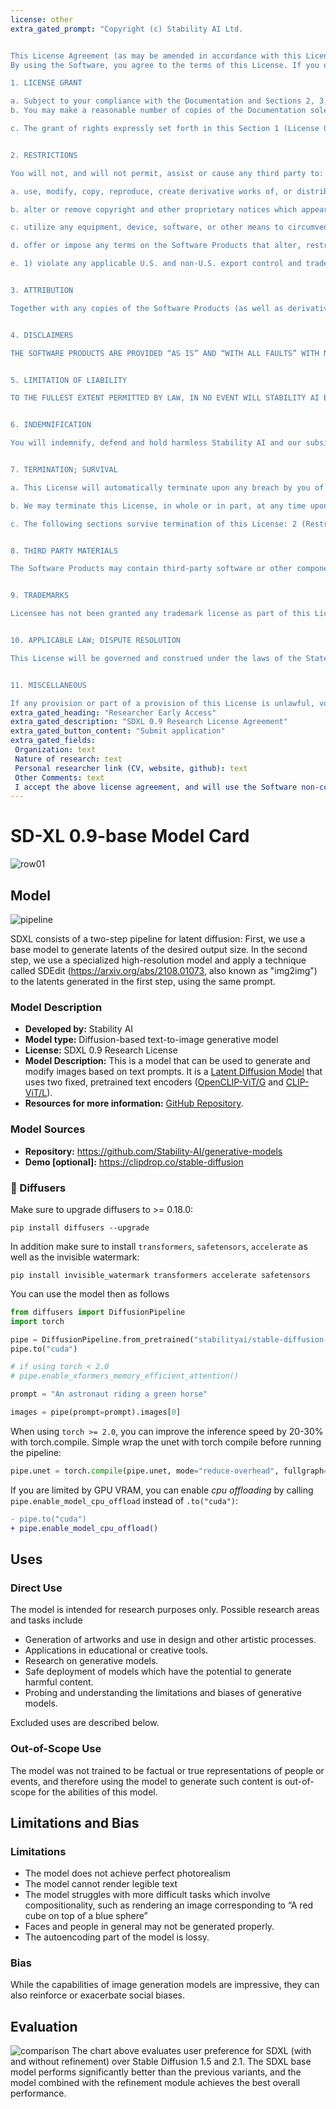 ```yaml
---
license: other
extra_gated_prompt: "Copyright (c) Stability AI Ltd.


This License Agreement (as may be amended in accordance with this License Agreement, “License”), between you, or your employer or other entity (if you are entering into this agreement on behalf of your employer or other entity) (“Licensee” or “you”) and Stability AI Ltd. (“Stability AI” or “we”) applies to your use of any computer program, algorithm, source code, object code, software, models, or model weights that is made available by Stability AI under this License (“Software”) and any specifications, manuals, documentation, and other written information provided by Stability AI related to the Software (“Documentation”).
By using the Software, you agree to the terms of this License. If you do not agree to this License, then you do not have any rights to use the Software or Documentation (collectively, the “Software Products”), and you must immediately cease using the Software Products. If you are agreeing to be bound by the terms of this License on behalf of your employer or other entity, you represent and warrant to Stability AI that you have full legal authority to bind your employer or such entity to this License. If you do not have the requisite authority, you may not accept the License or access the Software Products on behalf of your employer or other entity.

1. LICENSE GRANT

a. Subject to your compliance with the Documentation and Sections 2, 3, and 5, Stability AI grants you a non-exclusive, worldwide, non-transferable, non-sublicensable, revocable, royalty free and limited license under Stability AI’s copyright interests to use, reproduce, and create derivative works of the Software solely for your non-commercial research purposes. The foregoing license is personal to you, and you may not assign, sublicense, distribute, publish, host, or otherwise make available this Software, derivative works of the Software, models or model weights associated with the Software, this License, or any other rights or obligations under this License without Stability AI’s prior written consent; any such assignment or sublicense without Stability AI’s prior written consent will be void and will automatically and immediately terminate this License.  For sake of clarity, this License does not grant to you the right or ability to extend any license to the Software, derivative works of the Software, or associated models or model weights to a non-Licensee, nor does this License permit you to create a new Licensee, such as by making available a copy of this License.  If you would like rights not granted by this License, you may seek permission by sending an email to legal@stability.ai.
b. You may make a reasonable number of copies of the Documentation solely for your use in connection with the license to the Software granted above.

c. The grant of rights expressly set forth in this Section 1 (License Grant) are the complete grant of rights to you in the Software Products, and no other licenses are granted, whether by waiver, estoppel, implication, equity or otherwise. Stability AI and its licensors reserve all rights not expressly granted by this License.


2. RESTRICTIONS

You will not, and will not permit, assist or cause any third party to:

a. use, modify, copy, reproduce, create derivative works of, or distribute the Software Products (or any derivative works thereof, works incorporating the Software Products, or any data produced by the Software), in whole or in part, for (i) any commercial or production purposes, (ii) military purposes or in the service of nuclear technology, (iii) purposes of surveillance, including any research or development relating to surveillance, (iv) biometric processing, (v) in any manner that infringes, misappropriates, or otherwise violates any third-party rights, or (vi) in any manner that violates any applicable law and violating any privacy or security laws, rules, regulations, directives, or governmental requirements (including the General Data Privacy Regulation (Regulation (EU) 2016/679), the California Consumer Privacy Act, and any and all laws governing the processing of biometric information), as well as all amendments and successor laws to any of the foregoing;

b. alter or remove copyright and other proprietary notices which appear on or in the Software Products;

c. utilize any equipment, device, software, or other means to circumvent or remove any security or protection used by Stability AI in connection with the Software, or to circumvent or remove any usage restrictions, or to enable functionality disabled by Stability AI; or

d. offer or impose any terms on the Software Products that alter, restrict, or are inconsistent with the terms of this License.

e. 1) violate any applicable U.S. and non-U.S. export control and trade sanctions laws (“Export Laws”); 2) directly or indirectly export, re-export, provide, or otherwise transfer Software Products: (a) to any individual, entity, or country prohibited by Export Laws; (b) to anyone on U.S. or non-U.S. government restricted parties lists; or (c) for any purpose prohibited by Export Laws, including nuclear, chemical or biological weapons, or missile technology applications; 3) use or download Software Products if you or they are: (a) located in a comprehensively sanctioned jurisdiction, (b) currently listed on any U.S. or non-U.S. restricted parties list, or (c) for any purpose prohibited by Export Laws; and (4) will not disguise your location through IP proxying or other methods.


3. ATTRIBUTION

Together with any copies of the Software Products (as well as derivative works thereof or works incorporating the Software Products) that you distribute, you must provide (i) a copy of this License, and (ii) the following attribution notice: “SDXL 0.9 is licensed under the SDXL Research License, Copyright (c) Stability AI Ltd. All Rights Reserved.”


4. DISCLAIMERS

THE SOFTWARE PRODUCTS ARE PROVIDED “AS IS” AND “WITH ALL FAULTS” WITH NO WARRANTY OF ANY KIND, EXPRESS OR IMPLIED. STABILITY AI EXPRESSLY DISCLAIMS ALL REPRESENTATIONS AND WARRANTIES, EXPRESS OR IMPLIED, WHETHER BY STATUTE, CUSTOM, USAGE OR OTHERWISE AS TO ANY MATTERS RELATED TO THE SOFTWARE PRODUCTS, INCLUDING BUT NOT LIMITED TO, THE IMPLIED WARRANTIES OF MERCHANTABILITY, FITNESS FOR A PARTICULAR PURPOSE, TITLE, SATISFACTORY QUALITY, OR NON-INFRINGEMENT. STABILITY AI MAKES NO WARRANTIES OR REPRESENTATIONS THAT THE SOFTWARE PRODUCTS WILL BE ERROR FREE OR FREE OF VIRUSES OR OTHER HARMFUL COMPONENTS, OR PRODUCE ANY PARTICULAR RESULTS.


5. LIMITATION OF LIABILITY

TO THE FULLEST EXTENT PERMITTED BY LAW, IN NO EVENT WILL STABILITY AI BE LIABLE TO YOU (A) UNDER ANY THEORY OF LIABILITY, WHETHER BASED IN CONTRACT, TORT, NEGLIGENCE, STRICT LIABILITY, WARRANTY, OR OTHERWISE UNDER THIS LICENSE, OR (B) FOR ANY INDIRECT, CONSEQUENTIAL, EXEMPLARY, INCIDENTAL, PUNITIVE OR SPECIAL DAMAGES OR LOST PROFITS, EVEN IF STABILITY AI HAS BEEN ADVISED OF THE POSSIBILITY OF SUCH DAMAGES. THE SOFTWARE PRODUCTS, THEIR CONSTITUENT COMPONENTS, AND ANY OUTPUT (COLLECTIVELY, “SOFTWARE MATERIALS”) ARE NOT DESIGNED OR INTENDED FOR USE IN ANY APPLICATION OR SITUATION WHERE FAILURE OR FAULT OF THE SOFTWARE MATERIALS COULD REASONABLY BE ANTICIPATED TO LEAD TO SERIOUS INJURY OF ANY PERSON, INCLUDING POTENTIAL DISCRIMINATION OR VIOLATION OF AN INDIVIDUAL’S PRIVACY RIGHTS, OR TO SEVERE PHYSICAL, PROPERTY, OR ENVIRONMENTAL DAMAGE (EACH, A “HIGH-RISK USE”). IF YOU ELECT TO USE ANY OF THE SOFTWARE MATERIALS FOR A HIGH-RISK USE, YOU DO SO AT YOUR OWN RISK. YOU AGREE TO DESIGN AND IMPLEMENT APPROPRIATE DECISION-MAKING AND RISK-MITIGATION PROCEDURES AND POLICIES IN CONNECTION WITH A HIGH-RISK USE SUCH THAT EVEN IF THERE IS A FAILURE OR FAULT IN ANY OF THE SOFTWARE MATERIALS, THE SAFETY OF PERSONS OR PROPERTY AFFECTED BY THE ACTIVITY STAYS AT A LEVEL THAT IS REASONABLE, APPROPRIATE, AND LAWFUL FOR THE FIELD OF THE HIGH-RISK USE.


6. INDEMNIFICATION

You will indemnify, defend and hold harmless Stability AI and our subsidiaries and affiliates, and each of our respective shareholders, directors, officers, employees, agents, successors, and assigns (collectively, the “Stability AI Parties”) from and against any losses, liabilities, damages, fines, penalties, and expenses (including reasonable attorneys’ fees) incurred by any Stability AI Party in connection with any claim, demand, allegation, lawsuit, proceeding, or investigation (collectively, “Claims”) arising out of or related to: (a) your access to or use of the Software Products (as well as any results or data generated from such access or use), including any High-Risk Use (defined below); (b) your violation of this License; or (c) your violation, misappropriation or infringement of any rights of another (including intellectual property or other proprietary rights and privacy rights). You will promptly notify the Stability AI Parties of any such Claims, and cooperate with Stability AI Parties in defending such Claims. You will also grant the Stability AI Parties sole control of the defense or settlement, at Stability AI’s sole option, of any Claims. This indemnity is in addition to, and not in lieu of, any other indemnities or remedies set forth in a written agreement between you and Stability AI or the other Stability AI Parties.


7. TERMINATION; SURVIVAL

a. This License will automatically terminate upon any breach by you of the terms of this License.

b. We may terminate this License, in whole or in part, at any time upon notice (including electronic) to you.

c. The following sections survive termination of this License: 2 (Restrictions), 3 (Attribution), 4 (Disclaimers), 5 (Limitation on Liability), 6 (Indemnification) 7 (Termination; Survival), 8 (Third Party Materials), 9 (Trademarks), 10 (Applicable Law; Dispute Resolution), and 11 (Miscellaneous).


8. THIRD PARTY MATERIALS

The Software Products may contain third-party software or other components (including free and open source software) (all of the foregoing, “Third Party Materials”), which are subject to the license terms of the respective third-party licensors. Your dealings or correspondence with third parties and your use of or interaction with any Third Party Materials are solely between you and the third party. Stability AI does not control or endorse, and makes no representations or warranties regarding, any Third Party Materials, and your access to and use of such Third Party Materials are at your own risk.


9. TRADEMARKS

Licensee has not been granted any trademark license as part of this License and may not use any name or mark associated with Stability AI without the prior written permission of Stability AI, except to the extent necessary to make the reference required by the “ATTRIBUTION” section of this Agreement.


10. APPLICABLE LAW; DISPUTE RESOLUTION

This License will be governed and construed under the laws of the State of California without regard to conflicts of law provisions. Any suit or proceeding arising out of or relating to this License will be brought in the federal or state courts, as applicable, in San Mateo County, California, and each party irrevocably submits to the jurisdiction and venue of such courts.


11. MISCELLANEOUS

If any provision or part of a provision of this License is unlawful, void or unenforceable, that provision or part of the provision is deemed severed from this License, and will not affect the validity and enforceability of any remaining provisions. The failure of Stability AI to exercise or enforce any right or provision of this License will not operate as a waiver of such right or provision. This License does not confer any third-party beneficiary rights upon any other person or entity. This License, together with the Documentation, contains the entire understanding between you and Stability AI regarding the subject matter of this License, and supersedes all other written or oral agreements and understandings between you and Stability AI regarding such subject matter. No change or addition to any provision of this License will be binding unless it is in writing and signed by an authorized representative of both you and Stability AI."
extra_gated_heading: "Researcher Early Access"
extra_gated_description: "SDXL 0.9 Research License Agreement"
extra_gated_button_content: "Submit application"
extra_gated_fields:
 Organization: text
 Nature of research: text
 Personal researcher link (CV, website, github): text
 Other Comments: text
 I accept the above license agreement, and will use the Software non-commercially and for research purposes only: checkbox
---
```


# SD-XL 0.9-base Model Card
![row01](01.png)

## Model

![pipeline](pipeline.png)

SDXL consists of a two-step pipeline for latent diffusion: 
First, we use a base model to generate latents of the desired output size. 
In the second step, we use a specialized high-resolution model and apply a technique called SDEdit (https://arxiv.org/abs/2108.01073, also known as "img2img") 
to the latents generated in the first step, using the same prompt.

### Model Description

- **Developed by:** Stability AI
- **Model type:** Diffusion-based text-to-image generative model
- **License:** SDXL 0.9 Research License
- **Model Description:** This is a model that can be used to generate and modify images based on text prompts. It is a [Latent Diffusion Model](https://arxiv.org/abs/2112.10752) that uses two fixed, pretrained text encoders ([OpenCLIP-ViT/G](https://github.com/mlfoundations/open_clip) and [CLIP-ViT/L](https://github.com/openai/CLIP/tree/main)).
- **Resources for more information:** [GitHub Repository](https://github.com/Stability-AI/generative-models).

### Model Sources

<!-- Provide the basic links for the model. -->

- **Repository:** https://github.com/Stability-AI/generative-models
- **Demo [optional]:** https://clipdrop.co/stable-diffusion

### 🧨 Diffusers 

Make sure to upgrade diffusers to >= 0.18.0:
```
pip install diffusers --upgrade
```

In addition make sure to install `transformers`, `safetensors`, `accelerate` as well as the invisible watermark:
```
pip install invisible_watermark transformers accelerate safetensors
```

You can use the model then as follows
```py
from diffusers import DiffusionPipeline
import torch

pipe = DiffusionPipeline.from_pretrained("stabilityai/stable-diffusion-xl-base-0.9", torch_dtype=torch.float16, use_safetensors=True, variant="fp16")
pipe.to("cuda")

# if using torch < 2.0
# pipe.enable_xformers_memory_efficient_attention()

prompt = "An astronaut riding a green horse"

images = pipe(prompt=prompt).images[0]
```

When using `torch >= 2.0`, you can improve the inference speed by 20-30% with torch.compile. Simple wrap the unet with torch compile before running the pipeline:
```py
pipe.unet = torch.compile(pipe.unet, mode="reduce-overhead", fullgraph=True)
```

If you are limited by GPU VRAM, you can enable *cpu offloading* by calling `pipe.enable_model_cpu_offload`
instead of `.to("cuda")`:

```diff
- pipe.to("cuda")
+ pipe.enable_model_cpu_offload()
```

## Uses

### Direct Use

The model is intended for research purposes only. Possible research areas and tasks include

- Generation of artworks and use in design and other artistic processes.
- Applications in educational or creative tools.
- Research on generative models.
- Safe deployment of models which have the potential to generate harmful content.
- Probing and understanding the limitations and biases of generative models.

Excluded uses are described below.

### Out-of-Scope Use

The model was not trained to be factual or true representations of people or events, and therefore using the model to generate such content is out-of-scope for the abilities of this model.

## Limitations and Bias

### Limitations

- The model does not achieve perfect photorealism
- The model cannot render legible text
- The model struggles with more difficult tasks which involve compositionality, such as rendering an image corresponding to “A red cube on top of a blue sphere”
- Faces and people in general may not be generated properly.
- The autoencoding part of the model is lossy.

### Bias
While the capabilities of image generation models are impressive, they can also reinforce or exacerbate social biases.

## Evaluation
![comparison](comparison.png)
The chart above evaluates user preference for SDXL (with and without refinement) over Stable Diffusion 1.5 and 2.1. 
The SDXL base model performs significantly better than the previous variants, and the model combined with the refinement module achieves the best overall performance.
